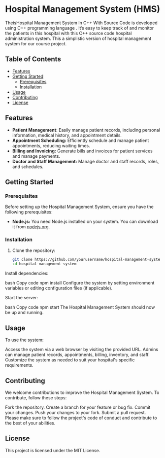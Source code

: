 # Hospital Management System (HMS)
TheisHospital Management System In C++ With Source Code is developed using C++ programming language . It’s easy to keep track of and monitor the patients in this hospital with this C++ source code hospital administration system. This a simplistic version of hospital management system for our course project.

## Table of Contents

- [Features](#features)
- [Getting Started](#getting-started)
  - [Prerequisites](#prerequisites)
  - [Installation](#installation)
- [Usage](#usage)
- [Contributing](#contributing)
- [License](#license)

## Features

- **Patient Management:** Easily manage patient records, including personal information, medical history, and appointment details.
- **Appointment Scheduling:** Efficiently schedule and manage patient appointments, reducing waiting times.
- **Billing and Invoicing:** Generate bills and invoices for patient services and manage payments.
- **Doctor and Staff Management:** Manage doctor and staff records, roles, and schedules.

## Getting Started

### Prerequisites

Before setting up the Hospital Management System, ensure you have the following prerequisites:

- **Node.js:** You need Node.js installed on your system. You can download it from [nodejs.org](https://nodejs.org/).

### Installation

1. Clone the repository:

   ```bash
   git clone https://github.com/yourusername/hospital-management-system.git
   cd hospital-management-system
Install dependencies:

bash
Copy code
npm install
Configure the system by setting environment variables or editing configuration files (if applicable).

Start the server:

bash
Copy code
npm start
The Hospital Management System should now be up and running.

## Usage
To use the system:

Access the system via a web browser by visiting the provided URL.
Admins can manage patient records, appointments, billing, inventory, and staff.
Customize the system as needed to suit your hospital's specific requirements.

## Contributing
We welcome contributions to improve the Hospital Management System. To contribute, follow these steps:

Fork the repository.
Create a branch for your feature or bug fix.
Commit your changes.
Push your changes to your fork.
Submit a pull request.
Please make sure to follow the project's code of conduct and contribute to the best of your abilities.

## License
This project is licensed under the MIT License.

